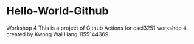 # Hello-World-Github 
Workshop 4
This is a project of Github Actions for csci3251 workshop 4, created by Kwong Wai Hang 1155144369
